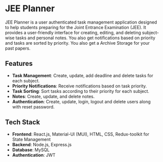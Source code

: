 # JEE Planner

JEE Planner is a user authenticated task management application designed to help students preparing for the Joint Entrance Examination (JEE). It provides a user-friendly interface for creating, editing, and deleting subject-wise tasks and personal notes. You also get notifications based on priority and tasks are sorted  by priority.
You also get a Archive Storage for your past papers.


## Features

- **Task Management**: Create, update, add deadline and delete tasks for each subject.
- **Priority Notifications**: Receive notifications based on task priority.
- **Task Sorting**: Sort tasks according to their priority for each subject.
- **Notes**: Create, update, and delete notes.
- **Authentication**: Create, update, login, logout and delete users along with reset password.

## Tech Stack

- **Frontend**: React.js, Material-UI (MUI), HTML, CSS, Redux-toolkit for State Management
- **Backend**: Node.js, Express.js
- **Database**: MySQL
- **Authentication**: JWT 

